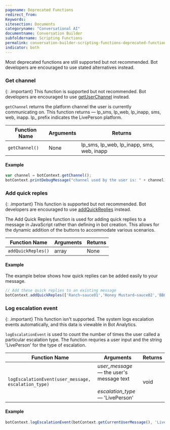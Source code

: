 ```yaml
---
pagename: Deprecated Functions
redirect_from:
Keywords:
sitesection: Documents
categoryname: "Conversational AI"
documentname: Conversation Builder
subfoldername: Scripting Functions
permalink: conversation-builder-scripting-functions-deprecated-functions.html
indicator: both
---
```


Most deprecated functions are still supported but not recommended. Bot developers are encouraged to use stated alternatives instead.

### Get channel

{: .important}
This function is supported but not recommended. Bot developers are encouraged to use [getUserChannel](conversation-builder-scripting-functions-get-user-data.html#get-user-channel) instead.

`getChannel` returns the platform channel the user is currently communicating on. This function returns — lp_sms, lp_web, lp_inapp, sms, web, inapp. lp_ prefix indicates the LivePerson platform.

| Function Name | Arguments | Returns |
| --- | --- | --- |
| `getChannel()` | None | lp_sms, lp_web, lp_inapp, sms, web, inapp |

#### Example

```javascript
var channel = botContext.getChannel();
botContext.printDebugMessage("channel used by the user is: " + channel);
```

### Add quick reples

{: .important}
This function is supported but not recommended. Bot developers are encouraged to use [addQuickReplies](conversation-builder-scripting-functions-manage-conversation-flow.html#add-quick-replies) instead.

The Add Quick Reples function is used for adding quick replies to a message in JavaScript rather than defining in bot creation. This allows for the dynamic addition of the buttons to accommodate various scenarios.

| Function Name | Arguments | Returns |
| --- | --- | --- |
| `addQuickReples()` | array | None |

#### Example

The example below shows how quick replies can be added easily to your message.

```javascript
// Add these quick replies to an existing message
botContext.addQuickReples(['Ranch~sauce01','Honey Mustard~sauce02','BBQ~sauce03','Hot~sauce04']);
```

### Log escalation event

{: .important}
This function isn't supported. The system logs escalation events automatically, and this data is viewable in Bot Analytics.

`logEscalationEvent` is used to count the number of times the user called a particular escalation type. The function requries a user input and the string 'LivePerson' for the type of escalation.

| Function Name | Arguments | Returns |
| --- | --- | --- |
| `logEscalationEvent(user_message, escalation_type)` | <em>user_message</em> — the user's message text<br><br><em>escalation_type</em> — 'LivePerson' | void |

#### Example

```javascript
botContext.logEscalationEvent(botContext.getCurrentUserMessage(), 'LivePerson');
```